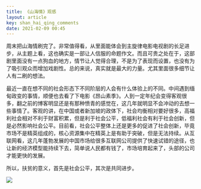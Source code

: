 ```yaml
---
title: 《山海情》观感
layout: article
key: shan_hai_qing_comments
date: 2021-02-09 00:45
---
```



周末把山海情刷完了。非常值得看，从里面能体会到主旋律电影电视剧的长足进步，从主题上看，这也确实是一部让人信服的命题作文。而且可贵之处在于，这部剧里面没有一点狗血的地方，情节让人觉得合理，不是为了表现而设置，也没有为了吸引观众而增加戏剧性。总的来说，真实就是最大的力量。尤其里面很多细节让人有二刷的想法。

最近一直在想不同的社会形态下不同阶层的人会有什么体验上的不同。中间遇到缅甸政变的事情，顺便也去看了下电影《昂山素季》。人到一定年纪会变得客观很多，翻之前的博客明显还是有那种愤青的感觉在，这几年就明显不会冲动的去想一些事情了。客观的讲，在中国或者新加坡的政体下，社会均衡相对要好很多，高福利社会相对不利于财富积累，但是利于社会公平，低福利社会有利于社会创新，但是必然影响社会公平。目前看，社会公平整体上还是更多的促进了社会创新，毕竟市场不是精英组成的，核心资源集中在精英上是有助于突破，但是无法持续。从互联网看，这几年蓬勃发展的中国市场给很多互联网公司提供了快速试错的途径，也让新的经济模型能持续下去，简单说人民都有钱了，市场培育起来了，头部的公司才能更快的发展。

所以，扶贫的意义，首先是社会公平，其次是共同进步。

![](https://harrychen.oss-cn-beijing.aliyuncs.com/2021-02-08-164746.jpg)

